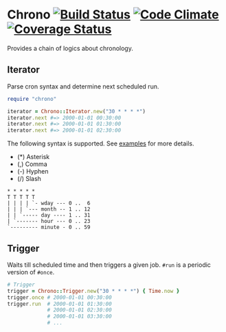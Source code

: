 # Chrono [![Build Status](https://travis-ci.org/r7kamura/chrono.png)](https://travis-ci.org/r7kamura/chrono) [![Code Climate](https://codeclimate.com/github/r7kamura/chrono.png)](https://codeclimate.com/github/r7kamura/chrono) [![Coverage Status](https://coveralls.io/repos/r7kamura/chrono/badge.png?branch=master&cache-version=1)](https://coveralls.io/r/r7kamura/chrono?branch=master)

Provides a chain of logics about chronology.

## Iterator
Parse cron syntax and determine next scheduled run.

```ruby
require "chrono"

iterator = Chrono::Iterator.new("30 * * * *")
iterator.next #=> 2000-01-01 00:30:00
iterator.next #=> 2000-01-01 01:30:00
iterator.next #=> 2000-01-01 02:30:00
```

The following syntax is supported.
See [examples](https://github.com/r7kamura/chrono/blob/master/spec/chrono/iterator_spec.rb)
for more details.

* (*) Asterisk
* (,) Comma
* (-) Hyphen
* (/) Slash

```
* * * * *
T T T T T
| | | | `- wday --- 0 ..  6
| | | `--- month -- 1 .. 12
| | `----- day ---- 1 .. 31
| `------- hour --- 0 .. 23
`--------- minute - 0 .. 59
```

## Trigger
Waits till scheduled time and then triggers a given job. `#run` is a periodic version of `#once`.

```ruby
# Trigger
trigger = Chrono::Trigger.new("30 * * * *") { Time.now }
trigger.once # 2000-01-01 00:30:00
trigger.run  # 2000-01-01 01:30:00
             # 2000-01-01 02:30:00
             # 2000-01-01 03:30:00
             # ...
```
